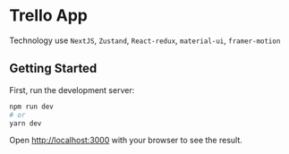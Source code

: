 # Trello App

Technology use `NextJS`, `Zustand`, `React-redux`, `material-ui`, `framer-motion`

## Getting Started

First, run the development server:

```bash
npm run dev
# or
yarn dev
```

Open [http://localhost:3000](http://localhost:3000) with your browser to see the result.


